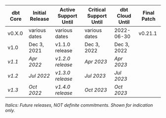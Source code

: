 | dbt Core   | Initial Release | Active Support Until | Critical Support Until  | dbt Cloud Until | Final Patch |
|------------|-----------------|----------------------|-------------------------|-----------------|-------------|
| v0.X.0     | various dates   | various dates        | various dates           | 2022-06-30      | v0.21.1     |
| v1.0       | Dec 3, 2021     | v1.1.0 release       | Dec 3, 2022             | Dec 3, 2022     |             |
| _v1.1_     | _Apr 2022_      | _v1.2.0 release_     | _Apr 2023_              | _Apr 2023_      |             |
| _v1.2_     | _Jul 2022_      | _v1.3.0 release_     | _Jul 2023_              | _Jul 2023_      |             |
| _v1.3_     | _Oct 2022_      | _v1.4.0 release_     | _Oct 2023_              | _Oct 2023_      |             |

_Italics: Future releases, NOT definite commitments. Shown for indication only._